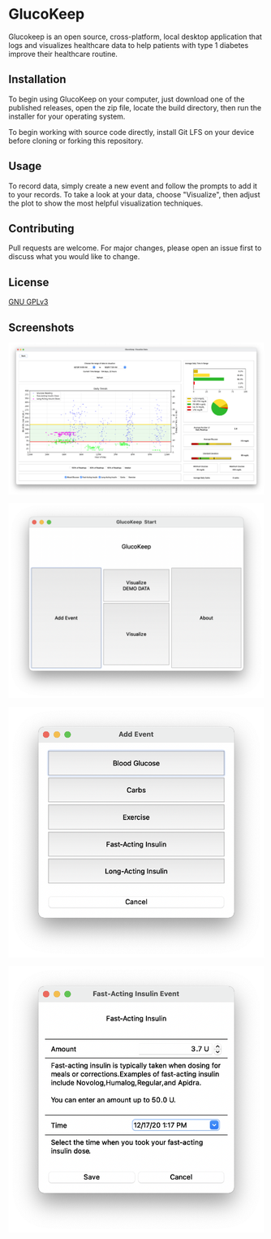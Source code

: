 # GlucoKeep

Glucokeep is an open source, cross-platform, local desktop application that logs and visualizes healthcare data to help patients with type 1 diabetes improve their healthcare routine.

## Installation

To begin using GlucoKeep on your computer, just download one of the published releases, open the zip file, locate the build directory, then run the installer for your operating system.

To begin working with source code directly, install Git LFS on your device before cloning or forking this repository.

## Usage

To record data, simply create a new event and follow the prompts to add it to your records. To take a look at your data, choose "Visualize", then adjust the plot to show the most helpful visualization techniques.

## Contributing

Pull requests are welcome. For major changes, please open an issue first to discuss what you would like to change.

## License

[GNU GPLv3](COPYING)

## Screenshots

![Alt text](/screenshots/screenshot_visualize_window.png?raw=true "Data Visualization Window")

![Alt text](/screenshots/screenshot_start.png?raw=true "GlucoKeep Start Screen")

![Alt text](/screenshots/screenshot_new_event.png?raw=true "Creating a New Event")

![Alt text](/screenshots/screenshot_insulin_event.png?raw=true "Adding an Insulin Event")
